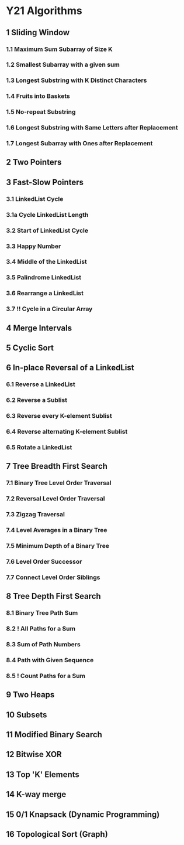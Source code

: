 # Y21 Algorithms

## 1 Sliding Window

### 1.1 Maximum Sum Subarray of Size K

### 1.2 Smallest Subarray with a given sum

### 1.3 Longest Substring with K Distinct Characters

### 1.4 Fruits into Baskets

### 1.5 No-repeat Substring

### 1.6 Longest Substring with Same Letters after Replacement

### 1.7 Longest Subarray with Ones after Replacement

## 2 Two Pointers

## 3 Fast-Slow Pointers

### 3.1 LinkedList Cycle

### 3.1a Cycle LinkedList Length

### 3.2 Start of LinkedList Cycle

### 3.3 Happy Number

### 3.4 Middle of the LinkedList

### 3.5 Palindrome LinkedList

### 3.6 Rearrange a LinkedList

### 3.7 !! Cycle in a Circular Array

## 4 Merge Intervals

## 5 Cyclic Sort

## 6 In-place Reversal of a LinkedList

### 6.1 Reverse a LinkedList

### 6.2 Reverse a Sublist

### 6.3 Reverse every K-element Sublist

### 6.4 Reverse alternating K-element Sublist

### 6.5 Rotate a LinkedList

## 7 Tree Breadth First Search

### 7.1 Binary Tree Level Order Traversal

### 7.2 Reversal Level Order Traversal

### 7.3 Zigzag Traversal

### 7.4 Level Averages in a Binary Tree

### 7.5 Minimum Depth of a Binary Tree

### 7.6 Level Order Successor

### 7.7 Connect Level Order Siblings

## 8 Tree Depth First Search

### 8.1 Binary Tree Path Sum

### 8.2 ! All Paths for a Sum

### 8.3 Sum of Path Numbers

### 8.4 Path with Given Sequence

### 8.5 ! Count Paths for a Sum

## 9 Two Heaps

## 10 Subsets

## 11 Modified Binary Search

## 12 Bitwise XOR

## 13 Top 'K' Elements

## 14 K-way merge

## 15 0/1 Knapsack (Dynamic Programming)

## 16 Topological Sort (Graph)
